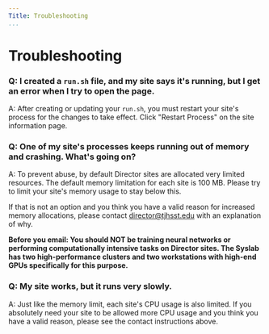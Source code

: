```yaml
---
Title: Troubleshooting
...
```


# Troubleshooting

### Q: I created a `run.sh` file, and my site says it's running, but I get an error when I try to open the page.

A: After creating or updating your `run.sh`, you must restart your site's process for the changes to take effect. Click "Restart Process" on the site information page.

### Q: One of my site's processes keeps running out of memory and crashing. What's going on?

A: To prevent abuse, by default Director sites are allocated very limited resources. The default memory limitation for each site is 100 MB. Please try to limit your site's memory usage to stay below this.

If that is not an option and you think you have a valid reason for increased memory allocations, please contact <director@tjhsst.edu> with an explanation of why.

**Before you email: You should NOT be training neural networks or performing computationally intensive tasks on Director sites. The Syslab has two high-performance clusters and two workstations with high-end GPUs specifically for this purpose.**

### Q: My site works, but it runs very slowly.

A: Just like the memory limit, each site's CPU usage is also limited. If you absolutely need your site to be allowed more CPU usage and you think you have a valid reason, please see the contact instructions above.

